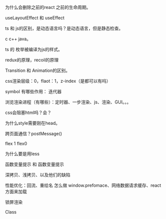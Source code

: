 为什么会删除之前的react 之前的生命周期。

useLayoutEffect 和 useEffect

ts 和 js的区别，是动态语言吗？是动态语言，但是静态检查。

c c++ java。

ts 的 枚举被编译为js的样式。

redux的原理，recoil的原理

Transition 和 Animation的区别。

css渲染层级：0，flaot：1，z-index（是都可以有吗）

symbol 有哪些作用： 迭代器



浏览渲染进程（有哪些）：定时器、一步渲染、js、渲染、GUI。。。



css会阻塞html吗？会？



为什么style需要刚在head。



跨页面通信？postMessage()

flex 1 flex0



为什么要是用less



函数变量提示 和 函数变量提示

深拷贝、浅拷贝、以及他们的缺陷





性能优化：回流、重绘名 怎么做  window.prefomace、网络数据请求缓存、react方面来加载

锁屏渲染

Class